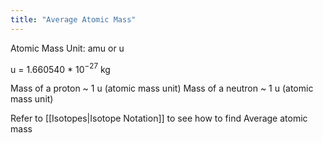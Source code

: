 ```yaml
---
title: "Average Atomic Mass"
---
```

Atomic Mass Unit: amu or u

u = 1.660540 * 10$^-$$^2$$^7$ kg 

Mass of a proton ~ 1 u (atomic mass unit)
Mass of a neutron ~ 1 u (atomic mass unit)

Refer to [[Isotopes|Isotope Notation]] to see how to find Average atomic mass
